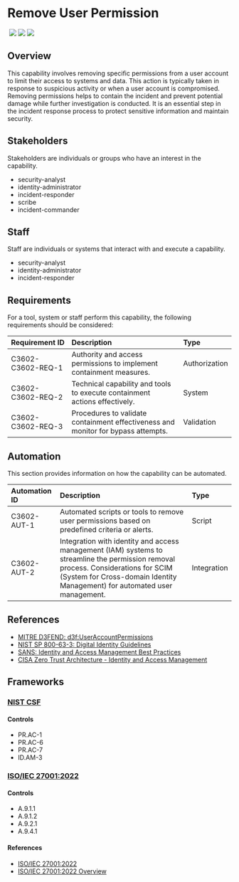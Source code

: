 # Remove User Permission
&nbsp;![](https://img.shields.io/badge/ID-C3602-blue)&nbsp;![](https://img.shields.io/badge/Phase-Containment_%28P0003%29-blue)&nbsp;![](https://img.shields.io/badge/Category-Identity-blue)
## Overview
This capability involves removing specific permissions from a user account to limit their access to systems and data. This action is typically taken in response to suspicious activity or when a user account is compromised. Removing permissions helps to contain the incident and prevent potential damage while further investigation is conducted. It is an essential step in the incident response process to protect sensitive information and maintain security.

## Stakeholders
Stakeholders are individuals or groups who have an interest in the capability.

- security-analyst
- identity-administrator
- incident-responder
- scribe
- incident-commander

## Staff
Staff are individuals or systems that interact with and execute a capability.

- security-analyst
- identity-administrator
- incident-responder

## Requirements
For a tool, system or staff perform this capability, the following requirements should be considered:

| Requirement ID | Description | Type |
| :--- | :--- | :--- |
| C3602-C3602-REQ-1 | Authority and access permissions to implement containment measures. | Authorization|
| C3602-C3602-REQ-2 | Technical capability and tools to execute containment actions effectively. | System|
| C3602-C3602-REQ-3 | Procedures to validate containment effectiveness and monitor for bypass attempts. | Validation|

## Automation
This section provides information on how the capability can be automated.

| Automation ID | Description | Type |
| :--- | :--- | :--- |
| C3602-AUT-1 | Automated scripts or tools to remove user permissions based on predefined criteria or alerts. | Script |
| C3602-AUT-2 | Integration with identity and access management (IAM) systems to streamline the permission removal process.  Considerations for SCIM (System for Cross-domain Identity Management) for automated user management. | Integration |

## References

- [MITRE D3FEND: d3f:UserAccountPermissions](https://d3fend.mitre.org/technique/d3f:UserAccountPermissions/)
- [NIST SP 800-63-3: Digital Identity Guidelines](https://csrc.nist.gov/publications/detail/sp/800-63/3/final)
- [SANS: Identity and Access Management Best Practices](https://www.sans.org/white-papers/36287/)
- [CISA Zero Trust Architecture - Identity and Access Management](https://www.cisa.gov/sites/default/files/publications/CISA_Insights_Implementing_a_Zero_Trust_Architecture.pdf)
## Frameworks
### [NIST CSF](../frameworks/F0003.md)

#### Controls

- PR.AC-1 
- PR.AC-6 
- PR.AC-7 
- ID.AM-3 

### [ISO/IEC 27001:2022](../frameworks/F0002.md)

#### Controls

- A.9.1.1 
- A.9.1.2 
- A.9.2.1 
- A.9.4.1 

#### References

- [ISO/IEC 27001:2022](https://www.iso.org/standard/82875.html)
- [ISO/IEC 27001:2022 Overview](https://www.iso.org/isoiec-27001-information-security.html)